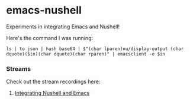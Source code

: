 # emacs-nushell

Experiments in integrating Emacs and Nushell!

Here's the command I was running:

```
ls | to json | hash base64 | $"(char lparen)nu/display-output (char dquote)($in)(char dquote)(char rparen)" | emacsclient -e $in
```

### Streams

Check out the stream recordings here:

1. [Integrating Nushell and Emacs](https://www.youtube.com/watch?v=IHeKUeO7bpo)

